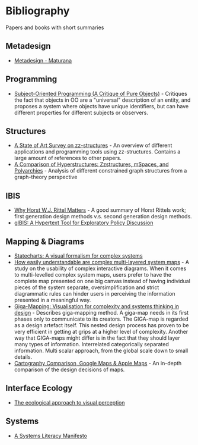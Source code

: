 # Bibliography

Papers and books with short summaries

## Metadesign

- [Metadesign - Maturana](http://www.digitalcultures.org/Library/Maturana_Metadesign.pdf)

## Programming

- [Subject-Oriented Programming (A Critique of Pure Objects)](http://ivizlab.sfu.ca/arya/Papers/SW/SOP.pdf) - Critiques the fact that objects in OO are a "universal" description of an entity, and proposes a system where objects have unique identifiers, but can have different properties for different subjects or observers.

## Structures

- [A State of Art Survey on zz-structures](https://pdfs.semanticscholar.org/83a6/fd1e0e7fbcaa94291a35371bc0f303ab6f21.pdf?_ga=2.110854853.1305587070.1527691897-1693572663.1527691897) - An overview of different applications and programming tools using zz-structures. Contains a large amount of references to other papers.
- [A Comparison of Hyperstructures: Zzstructures, mSpaces, and Polyarchies](https://www.researchgate.net/publication/221267239_A_Comparison_of_Hyperstructures_Zzstructures_mSpaces_and_Polyarchies) - Analysis of different constrained graph structures from a graph-theory perspective

## IBIS
- [Why Horst W.J. Rittel Matters](http://www.dubberly.com/articles/why-horst-wj-rittel-matters.html) - A good summary of Horst Rittels work; first generation design methods v.s. second generation design methods.
- [glBIS: A Hypertext Tool for Exploratory Policy Discussion](http://csis.pace.edu/~marchese/CS835/Readings/p303-conklin_gibis.pdf)


## Mapping & Diagrams

- [Statecharts: A visual formalism for complex systems](http://www.inf.ed.ac.uk/teaching/courses/seoc/2005_2006/resources/statecharts.pdf)
- [How easily understandable are complex multi-layered system maps](https://core.ac.uk/download/pdf/132316653.pdf) - A study on the usability of complex interactive diagrams. When it comes to multi-levelled complex system maps, users prefer to have the complete map presented on one big canvas instead of having individual pieces of the system separate, oversimplification and strict diagrammatic rules can hinder users in perceiving the information presented in a meaningful way.
- [Giga-Mapping: Visualisation for complexity and systems thinking in design](http://docplayer.net/41530820-Giga-mapping-visualisation-for-complexity-and-systems-thinking-in-design.html) - Describes giga-mapping method. A giga-map needs in its first phases only to communicate to its creators. The GIGA-map is regarded as a design artefact itself. This nested design process has proven to be very efficient in getting at grips at a higher level of complexity. Another way that GIGA-maps might differ is in the fact that they should layer many types of information. Interrelated categorically separated information. Multi scalar approach, from the global scale down to small details. 
- [Cartography Comparison, Google Maps & Apple Maps](https://www.justinobeirne.com/cartography-comparison) - An in-depth comparison of the design decisions of maps.

## Interface Ecology
- [The ecological approach to visual perception](https://daughtersofchaos.files.wordpress.com/2014/05/gibson_occluding-edge_1979.pdf)

## Systems

- [A Systems Literacy Manifesto](http://www.dubberly.com/articles/a-systems-literacy-manifesto.html) 
